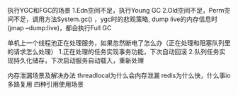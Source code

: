 
执行YGC和FGC的场景
1.Edn空间不足，执行Young GC
2.Old空间不足，Perm空间不足，调用方法System.gc() ，ygc时的悲观策略, dump live的内存信息时(jmap –dump:live)，都会执行Full GC

单机上一个线程池正在处理服务，如果忽然断电了怎么办（正在处理和阻塞队列里的请求怎么处理）
1.正在处理的任务实现事务功能，下次自动回滚
2.队列任务实现持久化储存，下次启动服务自动载入，重新处理


内存泄漏场景及解决办法
threadlocal为什么会内存泄漏
redis为什么快，什么事io多路复用
四种引用使用场景
